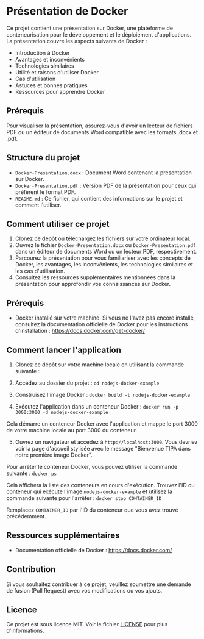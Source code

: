 # Présentation de Docker

Ce projet contient une présentation sur Docker, une plateforme de conteneurisation pour le développement et le déploiement d'applications. La présentation couvre les aspects suivants de Docker :

- Introduction à Docker
- Avantages et inconvénients
- Technologies similaires
- Utilité et raisons d'utiliser Docker
- Cas d'utilisation
- Astuces et bonnes pratiques
- Ressources pour apprendre Docker

## Prérequis

Pour visualiser la présentation, assurez-vous d'avoir un lecteur de fichiers PDF ou un éditeur de documents Word compatible avec les formats .docx et .pdf.

## Structure du projet

- `Docker-Presentation.docx` : Document Word contenant la présentation sur Docker.
- `Docker-Presentation.pdf` : Version PDF de la présentation pour ceux qui préfèrent le format PDF.
- `README.md` : Ce fichier, qui contient des informations sur le projet et comment l'utiliser.

## Comment utiliser ce projet

1. Clonez ce dépôt ou téléchargez les fichiers sur votre ordinateur local.
2. Ouvrez le fichier `Docker-Presentation.docx` ou `Docker-Presentation.pdf` dans un éditeur de documents Word ou un lecteur PDF, respectivement.
3. Parcourez la présentation pour vous familiariser avec les concepts de Docker, les avantages, les inconvénients, les technologies similaires et les cas d'utilisation.
4. Consultez les ressources supplémentaires mentionnées dans la présentation pour approfondir vos connaissances sur Docker.

## Prérequis

- Docker installé sur votre machine. Si vous ne l'avez pas encore installé, consultez la documentation officielle de Docker pour les instructions d'installation : https://docs.docker.com/get-docker/

## Comment lancer l'application

1. Clonez ce dépôt sur votre machine locale en utilisant la commande suivante :

2. Accédez au dossier du projet : `cd nodejs-docker-example`

3. Construisez l'image Docker : `docker build -t nodejs-docker-example`

4. Exécutez l'application dans un conteneur Docker : `docker run -p 3000:3000 -d nodejs-docker-example`


Cela démarre un conteneur Docker avec l'application et mappe le port 3000 de votre machine locale au port 3000 du conteneur.

5. Ouvrez un navigateur et accédez à `http://localhost:3000`. Vous devriez voir la page d'accueil stylisée avec le message "Bienvenue TIPA dans notre première image Docker".

Pour arrêter le conteneur Docker, vous pouvez utiliser la commande suivante : `docker ps`

Cela affichera la liste des conteneurs en cours d'exécution. Trouvez l'ID du conteneur qui exécute l'image `nodejs-docker-example` et utilisez la commande suivante pour l'arrêter : `docker stop CONTAINER_ID`

Remplacez `CONTAINER_ID` par l'ID du conteneur que vous avez trouvé précédemment.


## Ressources supplémentaires

- Documentation officielle de Docker : https://docs.docker.com/

## Contribution

Si vous souhaitez contribuer à ce projet, veuillez soumettre une demande de fusion (Pull Request) avec vos modifications ou vos ajouts.

## Licence

Ce projet est sous licence MIT. Voir le fichier [LICENSE](LICENSE) pour plus d'informations.
